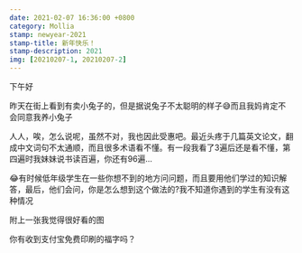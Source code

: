 ```yaml
---
date: 2021-02-07 16:36:00 +0800
category: Mollia
stamp: newyear-2021
stamp-title: 新年快乐！
stamp-description: 2021
img: [20210207-1, 20210207-2]
---
```


<p>
下午好

昨天在街上看到有卖小兔子的，但是据说兔子不太聪明的样子😅而且我妈肯定不会同意我养小兔子

人人，唉，怎么说呢，虽然不对，我也因此受惠吧。最近头疼于几篇英文论文，翻成中文词句不太通顺，而且很多术语看不懂。有一段我看了3遍后还是看不懂，第四遍时我妹妹说书读百遍，你还有96遍…

😂有时候低年级学生在一些你想不到的地方问问题，而且要用他们学过的知识解答，最后，他们会问，你是怎么想到这个做法的?我不知道你遇到的学生有没有这种情况

附上一张我觉得很好看的图

你有收到支付宝免费印刷的福字吗？
</p>